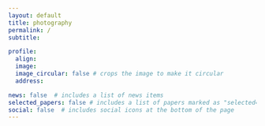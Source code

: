 ```yaml
---
layout: default
title: photography
permalink: /
subtitle:  

profile:
  align: 
  image:  
  image_circular: false # crops the image to make it circular
  address: 

news: false  # includes a list of news items
selected_papers: false # includes a list of papers marked as "selected={true}"
social: false  # includes social icons at the bottom of the page
---
```


 
